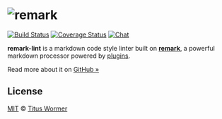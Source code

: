 # ![remark][logo]

[![Build Status][build-badge]][build-status]
[![Coverage Status][coverage-badge]][coverage-status]
[![Chat][chat-badge]][chat]

**remark-lint** is a markdown code style linter built on
[**remark**][remark], a powerful markdown processor powered by
[plugins][].

Read more about it on [GitHub »][repo]

## License

[MIT][license] © [Titus Wormer][author]

<!-- Definitions -->

[logo]: https://cdn.rawgit.com/wooorm/remark-lint/master/logo.svg

[build-badge]: https://img.shields.io/travis/wooorm/remark-lint.svg

[build-status]: https://travis-ci.org/wooorm/remark-lint

[coverage-badge]: https://img.shields.io/codecov/c/github/wooorm/remark-lint.svg

[coverage-status]: https://codecov.io/github/wooorm/remark-lint

[chat-badge]: https://img.shields.io/gitter/room/wooorm/remark.svg

[chat]: https://gitter.im/wooorm/remark

[repo]: https://github.com/wooorm/remark-lint

[remark]: https://github.com/wooorm/remark

[plugins]: https://github.com/wooorm/remark/blob/master/doc/plugins.md

[license]: https://github.com/wooorm/remark-lint/blob/master/LICENSE

[author]: http://wooorm.com
